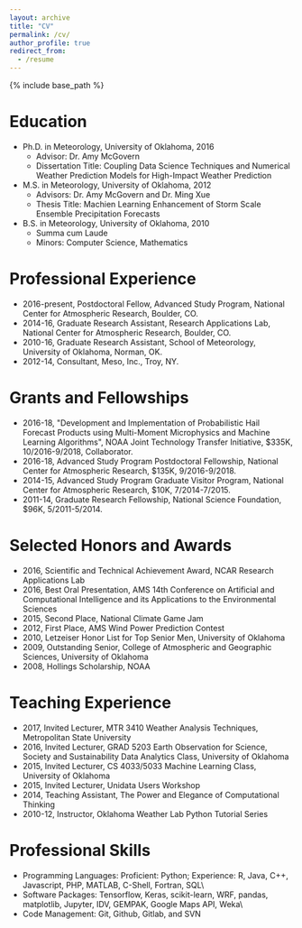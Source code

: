 ```yaml
---
layout: archive
title: "CV"
permalink: /cv/
author_profile: true
redirect_from:
  - /resume
---
```


{% include base_path %} 

Education
======
* Ph.D. in Meteorology, University of Oklahoma, 2016
    * Advisor: Dr. Amy McGovern
    * Dissertation Title: Coupling Data Science Techniques and Numerical Weather Prediction Models for High-Impact Weather Prediction
* M.S. in Meteorology, University of Oklahoma, 2012
    * Advisors: Dr. Amy McGovern and Dr. Ming Xue
    * Thesis Title: Machien Learning Enhancement of Storm Scale Ensemble Precipitation Forecasts
* B.S. in Meteorology, University of Oklahoma, 2010
    * Summa cum Laude
    * Minors: Computer Science, Mathematics

Professional Experience
======
* 2016-present, Postdoctoral Fellow, Advanced Study Program, National Center for Atmospheric Research, Boulder, CO.
* 2014-16, Graduate Research Assistant, Research Applications Lab, National Center for Atmospheric Research, Boulder, CO.
* 2010-16, Graduate Research Assistant, School of Meteorology, University of Oklahoma, Norman, OK.
* 2012-14, Consultant, Meso, Inc., Troy, NY.

Grants and Fellowships
======
* 2016-18, "Development and Implementation of Probabilistic Hail Forecast Products using Multi-Moment Microphysics and Machine Learning Algorithms", NOAA Joint Technology Transfer Initiative, $335K, 10/2016-9/2018, Collaborator.
* 2016-18, Advanced Study Program Postdoctoral Fellowship, National Center for Atmospheric Research, $135K, 9/2016-9/2018.
* 2014-15, Advanced Study Program Graduate Visitor Program, National Center for Atmospheric Research, $10K, 7/2014-7/2015.
* 2011-14, Graduate Research Fellowship, National Science Foundation, $96K, 5/2011-5/2014.

Selected Honors and Awards
=======
* 2016, Scientific and Technical Achievement Award, NCAR Research Applications Lab
* 2016, Best Oral Presentation, AMS 14th Conference on Artificial and Computational Intelligence and its Applications to the Environmental Sciences
* 2015, Second Place, National Climate Game Jam
* 2012, First Place, AMS Wind Power Prediction Contest
* 2010, Letzeiser Honor List for Top Senior Men, University of Oklahoma
* 2009, Outstanding Senior, College of Atmospheric and Geographic Sciences, University of Oklahoma
* 2008, Hollings Scholarship, NOAA

Teaching Experience
===================
* 2017, Invited Lecturer, MTR 3410 Weather Analysis Techniques, Metropolitan State University 
* 2016, Invited Lecturer, GRAD 5203 Earth Observation for Science, Society and Sustainability Data Analytics Class, University of Oklahoma
* 2015, Invited Lecturer, CS 4033/5033 Machine Learning Class, University of Oklahoma
* 2015, Invited Lecturer, Unidata Users Workshop
* 2014, Teaching Assistant, The Power and Elegance of Computational Thinking
* 2010-12, Instructor, Oklahoma Weather Lab Python Tutorial Series

Professional Skills
===================
* Programming Languages: Proficient: Python; Experience: R, Java, C++, Javascript, PHP, MATLAB, C-Shell, Fortran, SQL\\
* Software Packages: Tensorflow, Keras, scikit-learn, WRF, pandas, matplotlib, Jupyter, IDV, GEMPAK, Google Maps API, Weka\\
* Code Management: Git, Github, Gitlab, and SVN 
